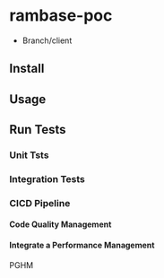 # rambase-poc

- Branch/client

## Install

## Usage

## Run Tests

### Unit Tsts

### Integration Tests

### CICD Pipeline

#### Code Quality Management

#### Integrate a Performance Management

PGHM


